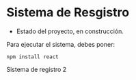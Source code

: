 <h1>Sistema de Resgistro</h1>

- Estado del proyecto, en construcción.

Para ejecutar el sistema, debes poner:

```npm install react```

Sistema de registro 2
